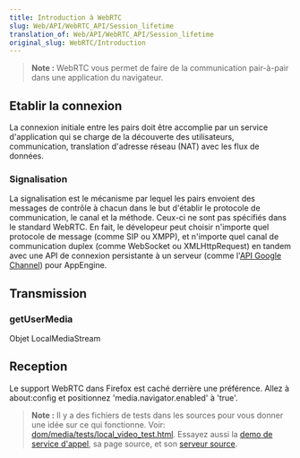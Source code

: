 ```yaml
---
title: Introduction à WebRTC
slug: Web/API/WebRTC_API/Session_lifetime
translation_of: Web/API/WebRTC_API/Session_lifetime
original_slug: WebRTC/Introduction
---
```

> **Note :** WebRTC vous permet de faire de la communication pair-à-pair dans une application du navigateur.

## Etablir la connexion

La connexion initiale entre les pairs doit être accomplie par un service d'application qui se charge de la découverte des utilisateurs, communication, translation d'adresse réseau (NAT) avec les flux de données.

### Signalisation

La signalisation est le mécanisme par lequel les pairs envoient des messages de contrôle à chacun dans le but d'établir le protocole de communication, le canal et la méthode. Ceux-ci ne sont pas spécifiés dans le standard WebRTC. En fait, le dévelopeur peut choisir n'importe quel protocole de message (comme SIP ou XMPP), et n'importe quel canal de communication duplex (comme WebSocket ou XMLHttpRequest) en tandem avec une API de connexion persistante à un serveur (comme l'[API Google Channel](https://developers.google.com/appengine/docs/python/channel/overview)) pour AppEngine.

## Transmission

### getUserMedia

Objet LocalMediaStream

## Reception

Le support WebRTC dans Firefox est caché derrière une préférence. Allez à about:config et positionnez 'media.navigator.enabled' à 'true'.

> **Note :** Il y a des fichiers de tests dans les sources pour vous donner une idée sur ce qui fonctionne. Voir: [dom/media/tests/local_video_test.html](http://hg.mozilla.org/projects/alder/file/tip/dom/media/tests/local_video_test.html). Essayez aussi la [demo de service d'appel](http://webrtc-demo.herokuapp.com/mozdemo), sa page source, et son [serveur source](https://github.com/anantn/webrtc-demo/).
